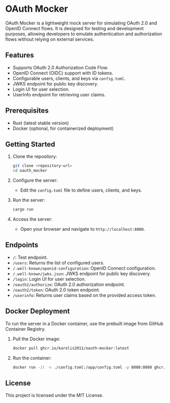 # OAuth Mocker

OAuth Mocker is a lightweight mock server for simulating OAuth 2.0 and OpenID Connect flows. It is designed for testing and development purposes, allowing developers to emulate authentication and authorization flows without relying on external services.

## Features

- Supports OAuth 2.0 Authorization Code Flow.
- OpenID Connect (OIDC) support with ID tokens.
- Configurable users, clients, and keys via `config.toml`.
- JWKS endpoint for public key discovery.
- Login UI for user selection.
- UserInfo endpoint for retrieving user claims.

## Prerequisites

- Rust (latest stable version)
- Docker (optional, for containerized deployment)

## Getting Started

1. Clone the repository:
   ```bash
   git clone <repository-url>
   cd oauth_mocker
   ```

2. Configure the server:
   - Edit the `config.toml` file to define users, clients, and keys.

3. Run the server:
   ```bash
   cargo run
   ```

4. Access the server:
   - Open your browser and navigate to `http://localhost:8000`.

## Endpoints

- `/`: Test endpoint.
- `/users`: Returns the list of configured users.
- `/.well-known/openid-configuration`: OpenID Connect configuration.
- `/.well-known/jwks.json`: JWKS endpoint for public key discovery.
- `/login`: Login UI for user selection.
- `/oauth2/authorize`: OAuth 2.0 authorization endpoint.
- `/oauth2/token`: OAuth 2.0 token endpoint.
- `/userinfo`: Returns user claims based on the provided access token.

## Docker Deployment

To run the server in a Docker container, use the prebuilt image from GitHub Container Registry.

1. Pull the Docker image:
   ```bash
   docker pull ghcr.io/karolis2011/oauth-mocker:latest
   ```

2. Run the container:
   ```bash
   docker run -it -v ./config.toml:/app/config.toml -p 8080:8080 ghcr.io/karolis2011/oauth-mocker:latest
   ```

## License

This project is licensed under the MIT License.
